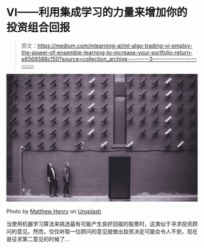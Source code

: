 # VI——利用集成学习的力量来增加你的投资组合回报

> 原文：<https://medium.com/mlearning-ai/ml-algo-trading-vi-employ-the-power-of-ensemble-learning-to-increase-your-portfolio-return-e6569388c150?source=collection_archive---------3----------------------->

![](img/526ef3e0759a44fd63dd51e099d9b0f8.png)

Photo by [Matthew Henry](https://unsplash.com/@matthewhenry?utm_source=medium&utm_medium=referral) on [Unsplash](https://unsplash.com?utm_source=medium&utm_medium=referral)

当使用机器学习算法来挑选最有可能产生良好回报的股票时，这类似于寻求投资顾问的意见。然而，仅仅听取一位顾问的意见就做出投资决定可能会令人不安。现在是征求第二意见的时候了…